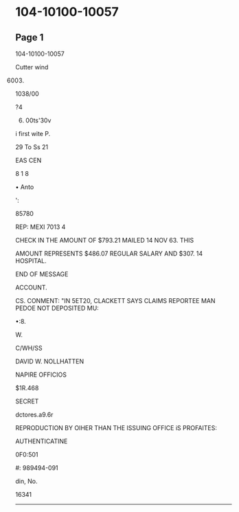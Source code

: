 # 104-10100-10057

## Page 1

104-10100-10057

Cutter wind

6003.

1038/00

?4

6. 00ts'30v

i first wite P.

29 To Ss 21

EAS CEN

8 1 8

• Anto

':

85780

REP: MEXI 7013 4

CHECK IN THE AMOUNT OF $793.21 MAILED 14 NOV 63. THIS

AMOUNT REPRESENTS $486.07 REGULAR SALARY AND $307. 14 HOSPITAL.

END OF MESSAGE

ACCOUNT.

CS. CONMENT: "IN 5ET20, CLACKETT SAYS CLAIMS REPORTEE MAN PEDOE NOT DEPOSITED MU:

•:8.

W.

C/WH/SS

DAVID W. NOLLHATTEN

NAPIRE OFFICIOS

$1R.468

SECRET

dctores.a9.6r

REPRODUCTION BY OIHER THAN THE ISSUING OFFICE iS PROFAITES:

AUTHENTICATINE

0F0:501

#: 989494-091

din, No.

16341

---

